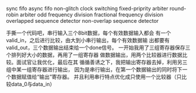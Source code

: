 
sync fifo
async fifo
non-glitch clock switching
fixed-priprity arbiter
round-robin arbiter
odd frequency division
fractional frequency division
overlapped sequence detector
non-overlap sequence detector

手撕一个代码吧，串行输入三个8bit数据，每个有效数据输入都会  有一个valid_in，之后进行比较，由大到小串行输出，每个有效数据输  出都要有valid_out，三个数据输出结束给一个done信号。  一开始我用了三组寄存器保存三个排列好大小的数据，再用了一组寄存器  做数据输出，用两个比较器进行数据比较。面试官让我优化，最后在其  循循善诱之下，我把输出寄存器去掉，利用另三组中某一组寄存器进行输出，  因为是串行输出，在第一个数据输出的同时将下一个数据赋值给“输出”寄存器。  并且利用串行特点优化成只使用一个比较器（只比较data_0与data_in）

